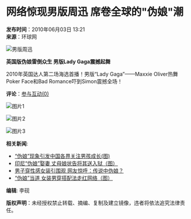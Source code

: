 # 网络惊现男版周迅 席卷全球的"伪娘"潮

**发布时间**：2010年06月03日 13:21  
**来源**：环球网  

![男版周迅](http://www.chinanews.com.cn/fileftp/2010/04/2010-04-23/U76P4T47D13180F981DT20100423110629.jpg)

**英国版伪娘雷倒众生 男版Lady Gaga震撼起舞**

2010年英国达人第二场海选首播！男版“Lady Gaga”——Maxxie Oliver热舞Poker Face和Bad Romance吓到Simon震撼全场！

**评论**：[参与互动(0)](http://comment.chinanews.com.cn/comments/comments.php?flag=special&newsid=2321308)

![图片1](http://www.chinanews.com.cn/fileftp/2009/01/2009-01-19/U76P4T47D10173F976DT20090119173942.gif)

![图片2](U235P4T8D2321314F107DT20100603134053.jpg)

![图片3](http://www.chinanews.com.cn/fileftp/2009/01/2009-01-19/U76P4T47D10173F979DT20090119163219.gif)

**相关新闻**:
- [“伪娘”现象引发中国各界关注男孩成长(图)](http://www.chinanews.com.cn/life/news/2010/05-31/2313662.shtml)
- [印尼“伪娘”娶妻 丈母娘状告将其送入狱（图）](http://www.chinanews.com.cn/life/news/2010/05-25/2302520.shtml)
- [男子穿性感女装引围观 网友惊呼：传说中伪娘？](http://www.chinanews.com.cn/life/news/2010/05-20/2295365.shtml)
- [“伪娘”当道 女装男穿搭配法走红网络（图）](http://www.chinanews.com.cn/life/news/2010/05-12/2276650.shtml)

**编辑**: 李砚 

**版权声明**：未经授权禁止转载、摘编、复制及建立镜像，违者将依法追究法律责任。